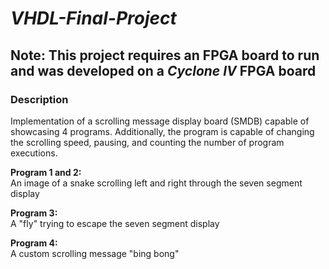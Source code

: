 # *VHDL-Final-Project*

## Note: This project requires an FPGA board to run and was developed on a _Cyclone IV_ FPGA board

### Description
Implementation of a scrolling message display board (SMDB) capable of showcasing 4 programs. Additionally, the program is capable of changing the scrolling speed, pausing, and counting the number of program executions.

**Program 1 and 2:**\
  An image of a snake scrolling left and right through the seven segment display
  
**Program 3:**\
  A "fly" trying to escape the seven segment display
  
**Program 4:**\
  A custom scrolling message "bing bong"
